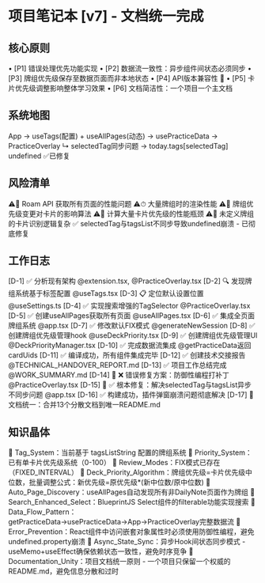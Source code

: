 # 项目笔记本 [v7] - 文档统一完成

## 核心原则
• [P1] 错误处理优先功能实现
• [P2] 数据流一致性：异步组件间状态必须同步
• [P3] 牌组优先级保存至数据页面而非本地状态
• [P4] API版本兼容性 🔄
• [P5] 卡片优先级调整影响整体学习效果
• [P6] 文档简洁性：一个项目一个主文档

## 系统地图
App → useTags(配置) + useAllPages(动态) → usePracticeData → PracticeOverlay
     ↳ selectedTag同步问题 → today.tags[selectedTag] undefined ✅已修复

## 风险清单
⚠️📌 Roam API 获取所有页面的性能问题
⚠️⏱ 大量牌组时的渲染性能
⚠️🔄 牌组优先级变更对卡片的影响算法
⚠️📌 计算大量卡片优先级的性能瓶颈
⚠️🔄 未定义牌组的卡片识别逻辑复杂
✅ selectedTag与tagsList不同步导致undefined崩溃 - 已彻底修复

## 工作日志
[D-1] ✅ 分析现有架构 @extension.tsx, @PracticeOverlay.tsx
[D-2] 🔍 发现牌组系统基于标签配置 @useTags.tsx
[D-3] 📋 定位默认设置位置 @useSettings.ts
[D-4] ✅ 实现搜索增强的TagSelector @PracticeOverlay.tsx
[D-5] ✅ 创建useAllPages获取所有页面 @useAllPages.tsx
[D-6] ✅ 集成全页面牌组系统 @app.tsx
[D-7] ✅ 修改默认FIX模式 @generateNewSession
[D-8] ✅ 创建牌组优先级管理hook @useDeckPriority.tsx
[D-9] ✅ 创建牌组优先级管理UI @DeckPriorityManager.tsx
[D-10] ✅ 完成数据流集成 @getPracticeData返回cardUids
[D-11] ✅ 编译成功，所有组件集成完毕
[D-12] ✅ 创建技术交接报告 @TECHNICAL_HANDOVER_REPORT.md
[D-13] ✅ 项目工作总结完成 @WORK_SUMMARY.md
[D-14] 🔧 ❌ 错误修复方案：防御性编程打补丁 @PracticeOverlay.tsx
[D-15] 🎯 ✅ 根本修复：解决selectedTag与tagsList异步不同步问题 @app.tsx
[D-16] ✅ 构建成功，插件弹窗崩溃问题彻底解决
[D-17] 📝 文档统一：合并13个分散文档到唯一README.md

## 知识晶体
💎 Tag_System：当前基于 tagsListString 配置的牌组系统
💎 Priority_System：已有单卡片优先级系统（0-100）
💎 Review_Modes：FIX模式已存在（FIXED_INTERVAL）
💎 Deck_Priority_Algorithm：牌组优先级=卡片优先级中位数，批量调整公式：新优先级=原优先级*(新中位数/原中位数)
💎 Auto_Page_Discovery：useAllPages自动发现所有非DailyNote页面作为牌组
💎 Search_Enhanced_Select：BlueprintJS Select组件的filterable功能实现搜索
💎 Data_Flow_Pattern：getPracticeData→usePracticeData→App→PracticeOverlay完整数据流
💎 Error_Prevention：React组件中访问嵌套对象属性时必须使用防御性编程，避免undefined.property崩溃
💎 Async_State_Sync：异步Hook间状态同步模式 - useMemo+useEffect确保依赖状态一致性，避免时序竞争
💎 Documentation_Unity：项目文档统一原则 - 一个项目只保留一个权威的README.md，避免信息分散和过时 